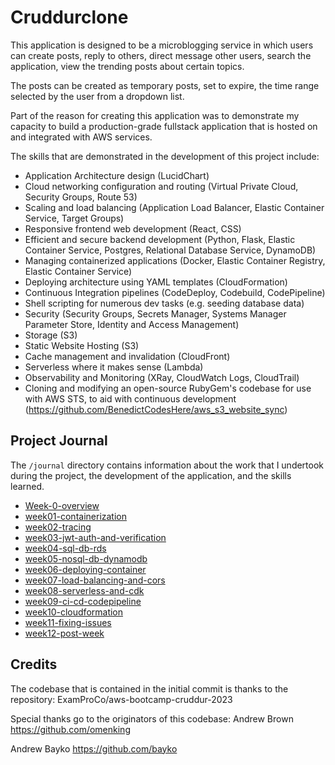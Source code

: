 # Cruddurclone

This application is designed to be a microblogging service in which users can create posts, reply to others, direct message other users, search the application, view the trending posts about certain topics.

The posts can be created as temporary posts, set to expire, the time range selected by the user from a dropdown list.

Part of the reason for creating this application was to demonstrate my capacity to build a production-grade fullstack application that is hosted on and integrated with AWS services.

The skills that are demonstrated in the development of this project include:
- Application Architecture design (LucidChart)
- Cloud networking configuration and routing (Virtual Private Cloud, Security Groups, Route 53)
- Scaling and load balancing (Application Load Balancer, Elastic Container Service, Target Groups)
- Responsive frontend web development (React, CSS)
- Efficient and secure backend development (Python, Flask, Elastic Container Service, Postgres, Relational Database Service, DynamoDB)
- Managing containerized applications (Docker, Elastic Container Registry, Elastic Container Service)
- Deploying architecture using YAML templates (CloudFormation)
- Continuous Integration pipelines (CodeDeploy, Codebuild, CodePipeline)
- Shell scripting for numerous dev tasks (e.g. seeding database data)
- Security (Security Groups, Secrets Manager, Systems Manager Parameter Store, Identity and Access Management)
- Storage (S3)
- Static Website Hosting (S3)
- Cache management and invalidation (CloudFront)
- Serverless where it makes sense (Lambda)
- Observability and Monitoring (XRay, CloudWatch Logs, CloudTrail)
- Cloning and modifying an open-source RubyGem's codebase for use with AWS STS, to aid with continuous development 
(https://github.com/BenedictCodesHere/aws_s3_website_sync)

## Project Journal

The `/journal` directory contains information about the work that I undertook during the project, the development of the application, and the skills learned.

- [Week-0-overview](./journal/week0/week0-overview.md)
- [week01-containerization](./journal/week01-containerization.md)
- [week02-tracing](./journal/week02-tracing.md)
- [week03-jwt-auth-and-verification](./journal/week03-jwt-auth-and-verification.md)
- [week04-sql-db-rds](./journal/week04-sql-db-rds.md)
- [week05-nosql-db-dynamodb](./journal/week05-nosql-db-dynamodb.md)
- [week06-deploying-container](./journal/week06-deploying-container.md)
- [week07-load-balancing-and-cors](./journal/week07-load-balancing-and-cors.md)
- [week08-serverless-and-cdk](./journal/week08-serverless-and-cdk.md)
- [week09-ci-cd-codepipeline](./journal/week09-ci-cd-codepipeline.md)
- [week10-cloudformation](./journal/week10-cloudformation.md)
- [week11-fixing-issues](./journal/week11-fixing-issues.md)
- [week12-post-week](./journal/week12-post-week.md)

## Credits
The codebase that is contained in the initial commit is thanks to the repository:
ExamProCo/aws-bootcamp-cruddur-2023

Special thanks go to the originators of this codebase:
Andrew Brown
https://github.com/omenking 

Andrew Bayko
https://github.com/bayko
